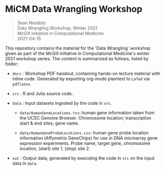 # MiCM Data Wrangling Workshop

>Sean Nesdoly  
>Data Wrangling Workshop, Winter 2021  
>McGill initiative in Computational Medicine  
>2021-04-15

This repository contains the material for the 'Data Wrangling' workshop given as
part of the McGill initiative in Computational Medicine's winter 2021 workshop
series. The content is summarized as follows, listed by folder:

- `docs` : Workshop PDF handout, containing hands-on lecture material with
           inline code. Generated by exporting org-mode plaintext to `LaTeX` via
           `pdflatex`.

- `src`  : R and Julia source code.

- `data` : Input datasets ingested by the code in `src`.

    - `data/HumanGeneLocations.tsv`: human gene information taken from the UCSC
      Genome Browser. Chromosome location; transcription start & end sites; gene
      name.

    - `data/HumanGeneProbeLocations.csv`: human gene probe location information
      (Affymetrix GeneChips) for use in DNA microarray gene expression
      experiments. Probe name, target gene, chromosome location, (start) site 1,
      (stop) site 2.

- `out`  : Output data; generated by executing the code in `src` on the input
           data in `data`.

